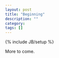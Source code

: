 ```yaml
---
layout: post
title: "Beginning"
description: ""
category: 
tags: []
---
```

{% include JB/setup %}

More to come.
